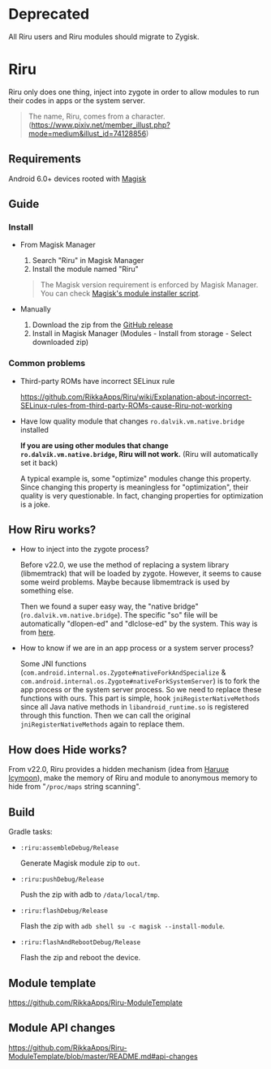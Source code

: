 # Deprecated

All Riru users and Riru modules should migrate to Zygisk.

# Riru
 
Riru only does one thing, inject into zygote in order to allow modules to run their codes in apps or the system server.

> The name, Riru, comes from a character. (https://www.pixiv.net/member_illust.php?mode=medium&illust_id=74128856)

## Requirements

Android 6.0+ devices rooted with [Magisk](https://github.com/topjohnwu/Magisk)

## Guide

### Install

* From Magisk Manager

  1. Search "Riru" in Magisk Manager
  2. Install the module named "Riru"

  > The Magisk version requirement is enforced by Magisk Manager. You can check [Magisk's module installer script](https://github.com/topjohnwu/Magisk/blob/master/scripts/module_installer.sh).

* Manually

  1. Download the zip from the [GitHub release](https://github.com/RikkaApps/Riru/releases)
  2. Install in Magisk Manager (Modules - Install from storage - Select downloaded zip)

### Common problems

* Third-party ROMs have incorrect SELinux rule

  <https://github.com/RikkaApps/Riru/wiki/Explanation-about-incorrect-SELinux-rules-from-third-party-ROMs-cause-Riru-not-working>

* Have low quality module that changes `ro.dalvik.vm.native.bridge` installed

  **If you are using other modules that change `ro.dalvik.vm.native.bridge`, Riru will not work.** (Riru will automatically set it back)

  A typical example is, some "optimize" modules change this property. Since changing this property is meaningless for "optimization", their quality is very questionable. In fact, changing properties for optimization is a joke.

## How Riru works?

* How to inject into the zygote process?

  Before v22.0, we use the method of replacing a system library (libmemtrack) that will be loaded by zygote. However, it seems to cause some weird problems. Maybe because libmemtrack is used by something else.

  Then we found a super easy way, the "native bridge" (`ro.dalvik.vm.native.bridge`). The specific "so" file will be automatically "dlopen-ed" and "dlclose-ed" by the system. This way is from [here](https://github.com/canyie/NbInjection).

* How to know if we are in an app process or a system server process?

  Some JNI functions (`com.android.internal.os.Zygote#nativeForkAndSpecialize` & `com.android.internal.os.Zygote#nativeForkSystemServer`) is to fork the app process or the system server process.
  So we need to replace these functions with ours. This part is simple, hook `jniRegisterNativeMethods` since all Java native methods in `libandroid_runtime.so` is registered through this function.
  Then we can call the original `jniRegisterNativeMethods` again to replace them.
  
## How does Hide works?

From v22.0, Riru provides a hidden mechanism (idea from [Haruue Icymoon](https://github.com/haruue)), make the memory of Riru and module to anonymous memory to hide from "`/proc/maps` string scanning".

## Build

Gradle tasks:

* `:riru:assembleDebug/Release`
   
   Generate Magisk module zip to `out`.

* `:riru:pushDebug/Release`
   
   Push the zip with adb to `/data/local/tmp`.

* `:riru:flashDebug/Release`
   
   Flash the zip with `adb shell su -c magisk --install-module`.

* `:riru:flashAndRebootDebug/Release`

   Flash the zip and reboot the device.

## Module template

https://github.com/RikkaApps/Riru-ModuleTemplate
 
## Module API changes

https://github.com/RikkaApps/Riru-ModuleTemplate/blob/master/README.md#api-changes
